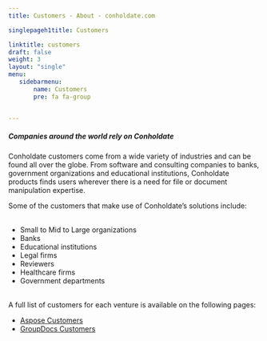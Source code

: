 ```yaml
---
title: Customers - About - conholdate.com

singlepageh1title: Customers

linktitle: customers
draft: false
weight: 3
layout: "single"
menu:
   sidebarmenu: 
       name: Customers
       pre: fa fa-group


---
```



<div>
<h5>Companies around the world rely on Conholdate</h5>
<p>Conholdate customers come from a wide variety of industries and can be found all over the globe. From software and consulting companies to banks, government organizations and educational institutions, Conholdate products finds users wherever there is a need for file or document manipulation expertise.</p>
</div>
<p>Some of the customers that make use of Conholdate’s solutions include:<br><br></p>
<ul><li>Small to Mid to Large organizations</li>
<li>Banks</li>
<li>Educational institutions</li>
<li>Legal firms</li>
<li>Reviewers</li>
<li>Healthcare firms</li>
<li>Government departments</li>
</ul><div class="box1"><br>A full list of customers for each venture is available on the following pages:</div>
<ul><li><a href="https://company.aspose.com/customers" rel="alternate">Aspose Customers</a></li>
<li><a href="https://company.groupdocs.com/customers" rel="alternate">GroupDocs Customers</a></li>
</ul>